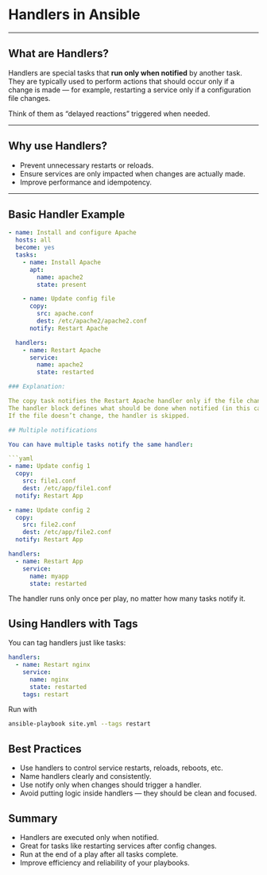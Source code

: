 # Handlers in Ansible

---

## What are Handlers?

Handlers are special tasks that **run only when notified** by another task. They are typically used to perform actions that should occur only if a change is made — for example, restarting a service only if a configuration file changes.

Think of them as “delayed reactions” triggered when needed.

---

## Why use Handlers?

- Prevent unnecessary restarts or reloads.
- Ensure services are only impacted when changes are actually made.
- Improve performance and idempotency.

---

## Basic Handler Example

```yaml
- name: Install and configure Apache
  hosts: all
  become: yes
  tasks:
    - name: Install Apache
      apt:
        name: apache2
        state: present

    - name: Update config file
      copy:
        src: apache.conf
        dest: /etc/apache2/apache2.conf
      notify: Restart Apache

  handlers:
    - name: Restart Apache
      service:
        name: apache2
        state: restarted

### Explanation:

The copy task notifies the Restart Apache handler only if the file changes.
The handler block defines what should be done when notified (in this case, restart Apache).
If the file doesn’t change, the handler is skipped.

## Multiple notifications

You can have multiple tasks notify the same handler:

```yaml
- name: Update config 1
  copy:
    src: file1.conf
    dest: /etc/app/file1.conf
  notify: Restart App

- name: Update config 2
  copy:
    src: file2.conf
    dest: /etc/app/file2.conf
  notify: Restart App

handlers:
  - name: Restart App
    service:
      name: myapp
      state: restarted
```

The handler runs only once per play, no matter how many tasks notify it.

## Using Handlers with Tags

You can tag handlers just like tasks:

```yaml
handlers:
  - name: Restart nginx
    service:
      name: nginx
      state: restarted
    tags: restart
```

Run with

```bash
ansible-playbook site.yml --tags restart
```

## Best Practices

- Use handlers to control service restarts, reloads, reboots, etc.
- Name handlers clearly and consistently.
- Use notify only when changes should trigger a handler.
- Avoid putting logic inside handlers — they should be clean and focused.

## Summary

- Handlers are executed only when notified.
- Great for tasks like restarting services after config changes.
- Run at the end of a play after all tasks complete.
- Improve efficiency and reliability of your playbooks.
